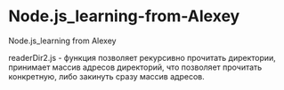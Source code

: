# Node.js_learning-from-Alexey
Node.js_learning from Alexey

readerDir2.js - функция позволяет рекурсивно прочитать директории, принимает массив адресов директорий, 
                что позволяет прочитать конкретную, либо закинуть сразу массив адресов.
